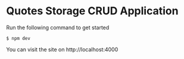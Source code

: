 # Quotes Storage CRUD Application

Run the following command to get started
```
$ npm dev
```
You can visit the site on http://localhost:4000